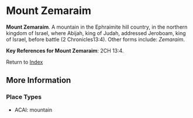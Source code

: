 # Mount Zemaraim
**Mount Zemaraim**. 
A mountain in the Ephraimite hill country, in the northern kingdom of Israel, where Abijah, king of Judah, addressed Jeroboam, king of Israel, before battle (2 Chronicles13:4). 
Other forms include: 
*Zemaraim*. 




**Key References for Mount Zemaraim**: 
2CH 13:4. 






Return to [Index](00-Index.md)

## More Information

### Place Types

* ACAI: mountain




